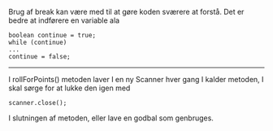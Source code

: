 Brug af break kan være med til at gøre koden sværere at forstå. Det er bedre at indførere en variable ala

    boolean continue = true;
    while (continue)
    ...
    continue = false;

---

I rollForPoints() metoden laver I en ny Scanner hver gang I kalder metoden, I skal sørge for at lukke den igen med

    scanner.close();

I slutningen af metoden, eller lave en godbal som genbruges.

